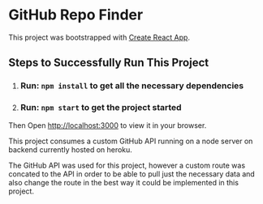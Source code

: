 # GitHub Repo Finder

This project was bootstrapped with [Create React App](https://github.com/facebook/create-react-app).

## Steps to Successfully Run This Project

1. ### Run: `npm install` to get all the necessary dependencies

2. ### Run: `npm start` to get the project started

Then
Open [http://localhost:3000](http://localhost:3000) to view it in your browser.

This project consumes a custom GitHub API running on a node server on backend currently hosted on heroku.

The GitHub API was used for this project, however a custom route was concated to the API in order to be able to pull just the necessary data and also change the route in the best way it could be implemented in this project.